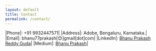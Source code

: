 ```yaml
---
layout: default
title: Contact
permalink: /contact/
---
```

|Phone|:  +91 9932447571|
|Address|:  Adobe, Bengaluru, Karnataka.|
|Email|:  bhanu77prakash[😊]gmail[dot]com|
|LinkedIn|:  [Bhanu Prakash Reddy Guda](https://www.linkedin.com/in/bhanu-prakash-reddy-guda-22425913a/)|
|Medium|:  [Bhanu Prakash](https://medium.com/@randomthingsinshort)|
